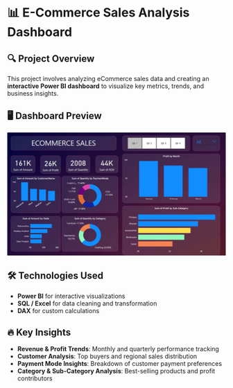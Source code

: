 # 📊 E-Commerce Sales Analysis Dashboard

## 🔍 Project Overview
This project involves analyzing eCommerce sales data and creating an **interactive Power BI dashboard** to visualize key metrics, trends, and business insights.

## 🖥️ Dashboard Preview  
![E-Commerce Sales Dashboard](dash.png)

## 🛠️ Technologies Used
- **Power BI** for interactive visualizations  
- **SQL / Excel** for data cleaning and transformation  
- **DAX** for custom calculations  

## 🔥 Key Insights
- **Revenue & Profit Trends**: Monthly and quarterly performance tracking  
- **Customer Analysis**: Top buyers and regional sales distribution  
- **Payment Mode Insights**: Breakdown of customer payment preferences  
- **Category & Sub-Category Analysis**: Best-selling products and profit contributors
